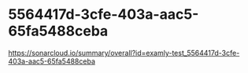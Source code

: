 # 5564417d-3cfe-403a-aac5-65fa5488ceba
https://sonarcloud.io/summary/overall?id=examly-test_5564417d-3cfe-403a-aac5-65fa5488ceba
